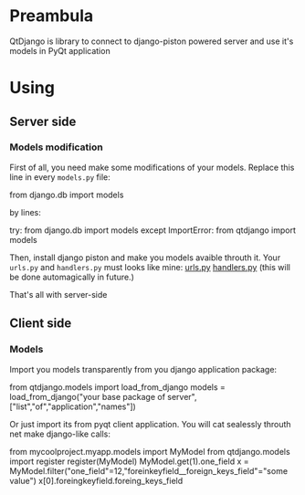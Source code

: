 # Preambula
QtDjango is library to connect to django-piston powered server and use it's models in PyQt application

# Using

## Server side

### Models modification

First of all, you need make some modifications of your models.
Replace this line in every `models.py` file:

   from django.db import models

by lines:

   try:
       from django.db import models
   except ImportError:
       from qtdjango import models

Then, install django piston and make you models avaible throuth it. Your `urls.py` and `handlers.py` must looks like mine: [urls.py](http://github.com/darvin/cryotec-service/blob/master/cryotec_service/api/urls.py) [handlers.py](http://github.com/darvin/cryotec-service/blob/master/cryotec_service/api/handlers.py) (this will be done automagically in future.)

That's all with server-side

## Client side

### Models

Import you models transparently from you django application package:

   from qtdjango.models import load_from_django
   models = load_from_django("your base package of server", ["list","of","application","names"])

Or just import its from pyqt client application.
You will cat sealessly throuth net make django-like calls:

   from mycoolproject.myapp.models import MyModel
   from qtdjango.models import register
   register(MyModel)
   MyModel.get(1).one_field
   x = MyModel.filter("one_field"=12,"foreinkeyfield__foreign_keys_field"="some value")
   x[0].foreingkeyfield.foreing_keys_field
